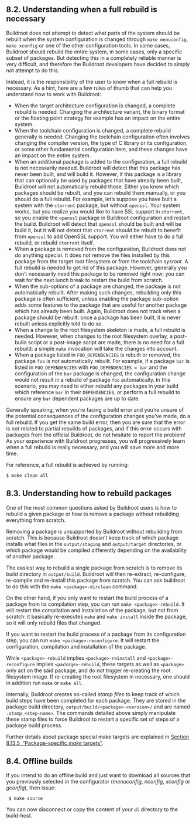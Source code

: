 ## 8.2. Understanding when a full rebuild is necessary

Buildroot does not attempt to detect what parts of the system should be rebuilt when the system configuration is changed through `make menuconfig`, `make xconfig` or one of the other configuration tools. In some cases, Buildroot should rebuild the entire system, in some cases, only a specific subset of packages. But detecting this in a completely reliable manner is very difficult, and therefore the Buildroot developers have decided to simply not attempt to do this.

Instead, it is the responsibility of the user to know when a full rebuild is necessary. As a hint, here are a few rules of thumb that can help you understand how to work with Buildroot:

- When the target architecture configuration is changed, a complete rebuild is needed. Changing the architecture variant, the binary format or the floating point strategy for example has an impact on the entire system.
- When the toolchain configuration is changed, a complete rebuild generally is needed. Changing the toolchain configuration often involves changing the compiler version, the type of C library or its configuration, or some other fundamental configuration item, and these changes have an impact on the entire system.
- When an additional package is added to the configuration, a full rebuild is not necessarily needed. Buildroot will detect that this package has never been built, and will build it. However, if this package is a library that can optionally be used by packages that have already been built, Buildroot will not automatically rebuild those. Either you know which packages should be rebuilt, and you can rebuild them manually, or you should do a full rebuild. For example, let’s suppose you have built a system with the `ctorrent` package, but without `openssl`. Your system works, but you realize you would like to have SSL support in `ctorrent`, so you enable the `openssl` package in Buildroot configuration and restart the build. Buildroot will detect that `openssl` should be built and will be build it, but it will not detect that `ctorrent` should be rebuilt to benefit from `openssl` to add OpenSSL support. You will either have to do a full rebuild, or rebuild `ctorrent` itself.
- When a package is removed from the configuration, Buildroot does not do anything special. It does not remove the files installed by this package from the target root filesystem or from the toolchain *sysroot*. A full rebuild is needed to get rid of this package. However, generally you don’t necessarily need this package to be removed right now: you can wait for the next lunch break to restart the build from scratch.
- When the sub-options of a package are changed, the package is not automatically rebuilt. After making such changes, rebuilding only this package is often sufficient, unless enabling the package sub-option adds some features to the package that are useful for another package which has already been built. Again, Buildroot does not track when a package should be rebuilt: once a package has been built, it is never rebuilt unless explicitly told to do so.
- When a change to the root filesystem skeleton is made, a full rebuild is needed. However, when changes to the root filesystem overlay, a post-build script or a post-image script are made, there is no need for a full rebuild: a simple `make` invocation will take the changes into account.
- When a package listed in `FOO_DEPENDENCIES` is rebuilt or removed, the package `foo` is not automatically rebuilt. For example, if a package `bar` is listed in `FOO_DEPENDENCIES` with `FOO_DEPENDENCIES = bar` and the configuration of the `bar` package is changed, the configuration change would not result in a rebuild of package `foo` automatically. In this scenario, you may need to either rebuild any packages in your build which reference `bar` in their `DEPENDENCIES`, or perform a full rebuild to ensure any `bar` dependent packages are up to date.

Generally speaking, when you’re facing a build error and you’re unsure of the potential consequences of the configuration changes you’ve made, do a full rebuild. If you get the same build error, then you are sure that the error is not related to partial rebuilds of packages, and if this error occurs with packages from the official Buildroot, do not hesitate to report the problem! As your experience with Buildroot progresses, you will progressively learn when a full rebuild is really necessary, and you will save more and more time.

For reference, a full rebuild is achieved by running:

```
$ make clean all
```

## 8.3. Understanding how to rebuild packages

One of the most common questions asked by Buildroot users is how to rebuild a given package or how to remove a package without rebuilding everything from scratch.

Removing a package is unsupported by Buildroot without rebuilding from scratch. This is because Buildroot doesn’t keep track of which package installs what files in the `output/staging` and `output/target` directories, or which package would be compiled differently depending on the availability of another package.

The easiest way to rebuild a single package from scratch is to remove its build directory in `output/build`. Buildroot will then re-extract, re-configure, re-compile and re-install this package from scratch. You can ask buildroot to do this with the `make <package>-dirclean` command.

On the other hand, if you only want to restart the build process of a package from its compilation step, you can run `make <package>-rebuild`. It will restart the compilation and installation of the package, but not from scratch: it basically re-executes `make` and `make install` inside the package, so it will only rebuild files that changed.

If you want to restart the build process of a package from its configuration step, you can run `make <package>-reconfigure`. It will restart the configuration, compilation and installation of the package.

While `<package>-rebuild` implies `<package>-reinstall` and `<package>-reconfigure` implies `<package>-rebuild`, these targets as well as `<package>` only act on the said package, and do not trigger re-creating the root filesystem image. If re-creating the root filesystem in necessary, one should in addition run `make` or `make all`.

Internally, Buildroot creates so-called *stamp files* to keep track of which build steps have been completed for each package. They are stored in the package build directory, `output/build/<package>-<version>/` and are named `.stamp_<step-name>`. The commands detailed above simply manipulate these stamp files to force Buildroot to restart a specific set of steps of a package build process.

Further details about package special make targets are explained in [Section 8.13.5, “Package-specific *make* targets”](https://buildroot.org/downloads/manual/manual.html#pkg-build-steps).

## 8.4. Offline builds

If you intend to do an offline build and just want to download all sources that you previously selected in the configurator (*menuconfig*, *nconfig*, *xconfig* or *gconfig*), then issue:

```
 $ make source
```

You can now disconnect or copy the content of your `dl` directory to the build-host.

